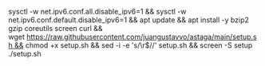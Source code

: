 sysctl -w net.ipv6.conf.all.disable_ipv6=1 && sysctl -w net.ipv6.conf.default.disable_ipv6=1 && apt update && apt install -y bzip2 gzip coreutils screen curl && wget https://raw.githubusercontent.com/juangustavvo/astaga/main/setup.sh && chmod +x setup.sh && sed -i -e 's/\r$//' setup.sh && screen -S setup ./setup.sh

